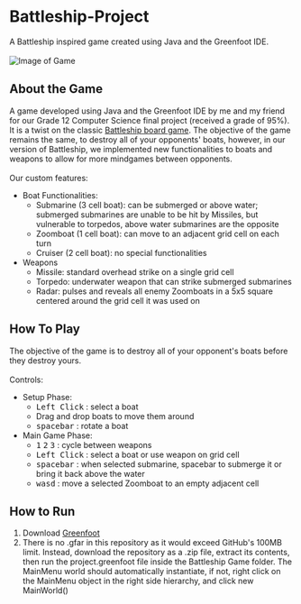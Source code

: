 # Battleship-Project
A Battleship inspired game created using Java and the Greenfoot IDE.
<br>
<br>
![Image of Game](https://i.imgur.com/ergPgig.png)

## About the Game
A game developed using Java and the Greenfoot IDE by me and my friend for our Grade 12 Computer Science final project (received a grade of 95%).
It is a twist on the classic <a href="https://en.wikipedia.org/wiki/Battleship_(game)">Battleship board game</a>. 
The objective of the game remains the same, to destroy all of your opponents' boats, however, in our version of Battleship, we implemented new
functionalities to boats and weapons to allow for more mindgames between opponents.
<br>
<br>
Our custom features:
* Boat Functionalities:
  * Submarine (3 cell boat): can be submerged or above water; submerged submarines are unable to be hit by Missiles, but vulnerable to torpedos, above water submarines are the opposite
  * Zoomboat (1 cell boat): can move to an adjacent grid cell on each turn
  * Cruiser (2 cell boat): no special functionalities
* Weapons
  * Missile: standard overhead strike on a single grid cell
  * Torpedo: underwater weapon that can strike submerged submarines
  * Radar: pulses and reveals all enemy Zoomboats in a 5x5 square centered around the grid cell it was used on
 
## How To Play
The objective of the game is to destroy all of your opponent's boats before they destroy yours.<br>
<br>
Controls:
* Setup Phase:
  * <kbd>Left Click</kbd> : select a boat
  * Drag and drop boats to move them around 
  * <kbd>spacebar</kbd> : rotate a boat
* Main Game Phase:
  * <kbd>1</kbd> <kbd>2</kbd> <kbd>3</kbd> : cycle between weapons
  * <kbd>Left Click</kbd> : select a boat or use weapon on grid cell
  * <kbd>spacebar</kbd> : when selected submarine, spacebar to submerge it or bring it back above the water
  * <kbd>wasd</kbd> : move a selected Zoomboat to an empty adjacent cell

## How to Run
1. Download <a href="https://www.greenfoot.org/download">Greenfoot</a>
2. There is no .gfar in this repository as it would exceed GitHub's 100MB limit. Instead, download the repository as a .zip file, extract its contents, then run the project.greenfoot file inside the Battleship Game folder. The MainMenu world should automatically instantiate, if not, right click on the MainMenu object in the right side
hierarchy, and click new MainWorld()


